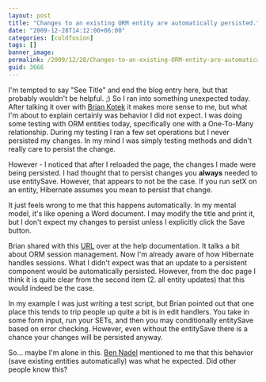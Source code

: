 ```yaml
---
layout: post
title: "Changes to an existing ORM entity are automatically persisted."
date: "2009-12-28T14:12:00+06:00"
categories: [coldfusion]
tags: []
banner_image: 
permalink: /2009/12/28/Changes-to-an-existing-ORM-entity-are-automatically-persisted
guid: 3666
---
```


I'm tempted to say "See Title" and end the blog entry here, but that probably wouldn't be helpful. ;) So I ran into something unexpected today. After talking it over with <a href="http://www.briankotek.com/blog">Brian Kotek</a> it makes more sense to me, but what I'm about to explain certainly was behavior I did not expect. I was doing some testing with ORM entities today, specifically one with a One-To-Many relationship. During my testing I ran a few set operations but I never persisted my changes. In my mind I was simply testing methods and didn't really care to persist the change. 

However - I noticed that after I reloaded the page, the changes I made were being persisted. I had thought that to persist changes you <b>always</b> needed to use entitySave. However, that appears to not be the case. If you run setX on an entity, Hibernate assumes you mean to persist that change. 

It just feels wrong to me that this happens automatically. In my mental model, it's like opening a Word document. I may modify the title and print it, but I don't expect my changes to persist unless I explicitly click the Save button.

Brian shared with this <a href="http://help.adobe.com/en_US/ColdFusion/9.0/Developing/WS00180FBE-6DE0-43f0-84CB-DCE04A9FCCA4.html">URL</a> over at the help documentation. It talks a bit about ORM session management. Now I'm already aware of how Hibernate handles sessions. What I didn't expect was that an update to a persistent component would be automatically persisted. However, from the doc page I think it is quite clear from the second item (2. all entity updates) that this would indeed be the case.

In my example I was just writing a test script, but Brian pointed out that one place this tends to trip people up quite a bit is in edit handlers. You take in some form input, run your SETs, and then you may conditionally entitySave based on error checking. However, even without the entitySave there is a chance your changes will be persisted anyway. 

So... maybe I'm alone in this. <a href="http://www.bennadel.com/">Ben Nadel</a> mentioned to me that this behavior (save existing entities automatically) was what he expected. Did other people know this?